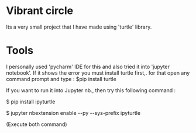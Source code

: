 # Vibrant circle

  Its a very small project that I have made using 'turtle' library.
  
# Tools 

  I personally used 'pycharm' IDE for this and also tried it into 'jupyter notebook'.
  If it shows the error you must install turtle first,. for that open any command prompt and type : $pip install turtle
  
  If you want to run it into Jupyter nb., then try this following command : 
  
  $ pip install ipyturtle 
  
  $ jupyter nbextension enable --py --sys-prefix ipyturtle
  
  (Execute both command)
  
